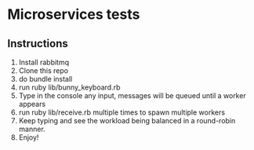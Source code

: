 # Microservices tests

## Instructions

1. Install rabbitmq
2. Clone this repo
3. do bundle install
4. run ruby lib/bunny_keyboard.rb
5. Type in the console any input, messages will be queued until a worker appears
6. run ruby lib/receive.rb multiple times to spawn multiple workers
7. Keep typing and see the workload being balanced in a round-robin manner.
8. Enjoy!
